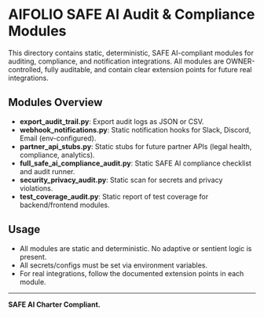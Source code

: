 # AIFOLIO SAFE AI Audit & Compliance Modules

This directory contains static, deterministic, SAFE AI-compliant modules for auditing, compliance, and notification integrations. All modules are OWNER-controlled, fully auditable, and contain clear extension points for future real integrations.

## Modules Overview

- **export_audit_trail.py**: Export audit logs as JSON or CSV.
- **webhook_notifications.py**: Static notification hooks for Slack, Discord, Email (env-configured).
- **partner_api_stubs.py**: Static stubs for future partner APIs (legal health, compliance, analytics).
- **full_safe_ai_compliance_audit.py**: Static SAFE AI compliance checklist and audit runner.
- **security_privacy_audit.py**: Static scan for secrets and privacy violations.
- **test_coverage_audit.py**: Static report of test coverage for backend/frontend modules.

## Usage

- All modules are static and deterministic. No adaptive or sentient logic is present.
- All secrets/configs must be set via environment variables.
- For real integrations, follow the documented extension points in each module.

---

**SAFE AI Charter Compliant.**

